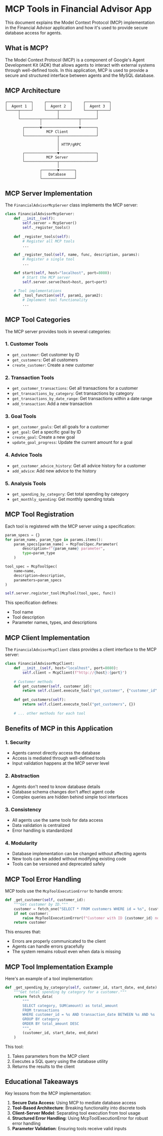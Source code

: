 # MCP Tools in Financial Advisor App

This document explains the Model Context Protocol (MCP) implementation in the Financial Advisor application and how it's used to provide secure database access for agents.

## What is MCP?

The Model Context Protocol (MCP) is a component of Google's Agent Development Kit (ADK) that allows agents to interact with external systems through well-defined tools. In this application, MCP is used to provide a secure and structured interface between agents and the MySQL database.

## MCP Architecture

```
┌───────────┐     ┌───────────┐     ┌───────────┐
│  Agent 1  │     │  Agent 2  │     │  Agent 3  │
└─────┬─────┘     └─────┬─────┘     └─────┬─────┘
      │                 │                 │
      └─────────┬───────┴─────────┬───────┘
                │                 │
        ┌───────▼─────────────────▼───────┐
        │          MCP Client             │
        └───────────────┬─────────────────┘
                        │
                        │ HTTP/gRPC
                        │
        ┌───────────────▼─────────────────┐
        │          MCP Server             │
        └───────────────┬─────────────────┘
                        │
                ┌───────▼───────┐
                │   Database    │
                └───────────────┘
```

## MCP Server Implementation

The `FinancialAdvisorMcpServer` class implements the MCP server:

```python
class FinancialAdvisorMcpServer:
    def __init__(self):
        self.server = McpServer()
        self._register_tools()
    
    def _register_tools(self):
        # Register all MCP tools
        ...
    
    def _register_tool(self, name, func, description, params):
        # Register a single tool
        ...
    
    def start(self, host="localhost", port=8080):
        # Start the MCP server
        self.server.serve(host=host, port=port)
    
    # Tool implementations
    def _tool_function(self, param1, param2):
        # Implement tool functionality
        ...
```

## MCP Tool Categories

The MCP server provides tools in several categories:

### 1. Customer Tools
- `get_customer`: Get customer by ID
- `get_customers`: Get all customers
- `create_customer`: Create a new customer

### 2. Transaction Tools
- `get_customer_transactions`: Get all transactions for a customer
- `get_transactions_by_category`: Get transactions by category
- `get_transactions_by_date_range`: Get transactions within a date range
- `add_transaction`: Add a new transaction

### 3. Goal Tools
- `get_customer_goals`: Get all goals for a customer
- `get_goal`: Get a specific goal by ID
- `create_goal`: Create a new goal
- `update_goal_progress`: Update the current amount for a goal

### 4. Advice Tools
- `get_customer_advice_history`: Get all advice history for a customer
- `add_advice`: Add new advice to the history

### 5. Analysis Tools
- `get_spending_by_category`: Get total spending by category
- `get_monthly_spending`: Get monthly spending totals

## MCP Tool Registration

Each tool is registered with the MCP server using a specification:

```python
param_specs = {}
for param_name, param_type in params.items():
    param_specs[param_name] = McpToolSpec.Parameter(
        description=f"{param_name} parameter",
        type=param_type
    )

tool_spec = McpToolSpec(
    name=name,
    description=description,
    parameters=param_specs
)

self.server.register_tool(McpTool(tool_spec, func))
```

This specification defines:
- Tool name
- Tool description
- Parameter names, types, and descriptions

## MCP Client Implementation

The `FinancialAdvisorMcpClient` class provides a client interface to the MCP server:

```python
class FinancialAdvisorMcpClient:
    def __init__(self, host="localhost", port=8080):
        self.client = McpClient(f"http://{host}:{port}")
    
    # Customer methods
    def get_customer(self, customer_id):
        return self.client.execute_tool("get_customer", {"customer_id": customer_id})
    
    def get_customers(self):
        return self.client.execute_tool("get_customers", {})
    
    # ... other methods for each tool
```

## Benefits of MCP in this Application

### 1. Security
- Agents cannot directly access the database
- Access is mediated through well-defined tools
- Input validation happens at the MCP server level

### 2. Abstraction
- Agents don't need to know database details
- Database schema changes don't affect agent code
- Complex queries are hidden behind simple tool interfaces

### 3. Consistency
- All agents use the same tools for data access
- Data validation is centralized
- Error handling is standardized

### 4. Modularity
- Database implementation can be changed without affecting agents
- New tools can be added without modifying existing code
- Tools can be versioned and deprecated safely

## MCP Tool Error Handling

MCP tools use the `McpToolExecutionError` to handle errors:

```python
def _get_customer(self, customer_id):
    """Get customer by ID."""
    customer = fetch_one("SELECT * FROM customers WHERE id = %s", (customer_id,))
    if not customer:
        raise McpToolExecutionError(f"Customer with ID {customer_id} not found")
    return customer
```

This ensures that:
- Errors are properly communicated to the client
- Agents can handle errors gracefully
- The system remains robust even when data is missing

## MCP Tool Implementation Example

Here's an example of a tool implementation:

```python
def _get_spending_by_category(self, customer_id, start_date, end_date):
    """Get total spending by category for a customer."""
    return fetch_data(
        """
        SELECT category, SUM(amount) as total_amount
        FROM transactions
        WHERE customer_id = %s AND transaction_date BETWEEN %s AND %s
        GROUP BY category
        ORDER BY total_amount DESC
        """,
        (customer_id, start_date, end_date)
    )
```

This tool:
1. Takes parameters from the MCP client
2. Executes a SQL query using the database utility
3. Returns the results to the client

## Educational Takeaways

Key lessons from the MCP implementation:

1. **Secure Data Access**: Using MCP to mediate database access
2. **Tool-Based Architecture**: Breaking functionality into discrete tools
3. **Client-Server Model**: Separating tool execution from tool usage
4. **Structured Error Handling**: Using McpToolExecutionError for robust error handling
5. **Parameter Validation**: Ensuring tools receive valid inputs
